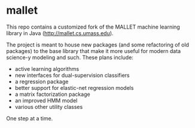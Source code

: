 mallet
======

This repo contains a customized fork of the MALLET machine learning library in Java (http://mallet.cs.umass.edu).

The project is meant to house new packages (and some refactoring of old packages) to the base library that make it more useful for modern data science-y modeling and such. These plans include:

- active learning algorithms
- new interfaces for dual-supervision classifiers
- a regression package
- better support for elastic-net regression models
- a matrix factorization package
- an improved HMM model
- various other utility classes

One step at a time.